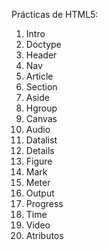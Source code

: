 Prácticas de HTML5:
1. Intro
2. Doctype
3. Header
4. Nav
5. Article
6. Section
7. Aside
8. Hgroup
9. Canvas
10. Audio
11. Datalist
12. Details
13. Figure
14. Mark
15. Meter
16. Output
17. Progress
18. Time
19. Video
20. Atributos